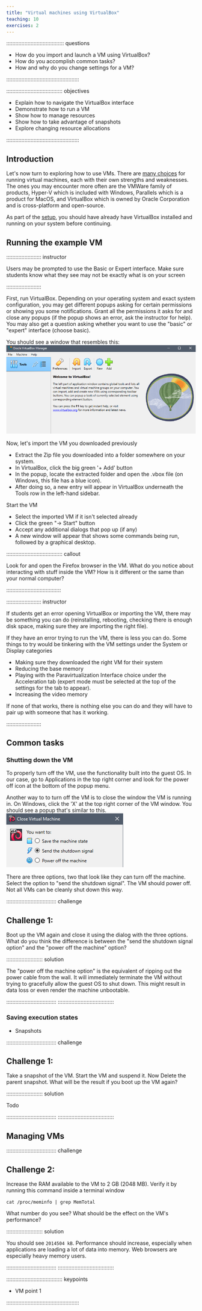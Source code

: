 ```yaml
---
title: "Virtual machines using VirtualBox"
teaching: 10
exercises: 2
---
```


:::::::::::::::::::::::::::::::::::::: questions 

- How do you import and launch a VM using VirtualBox?
- How do you accomplish common tasks?
- How and why do you change settings for a VM?

::::::::::::::::::::::::::::::::::::::::::::::::

::::::::::::::::::::::::::::::::::::: objectives

- Explain how to navigate the VirtualBox interface
- Demonstrate how to run a VM
- Show how to manage resources
- Show how to take advantage of snapshots
- Explore changing resource allocations

::::::::::::::::::::::::::::::::::::::::::::::::

## Introduction

Let's now turn to exploring how to use VMs. There are [many choices](https://en.wikipedia.org/wiki/Comparison_of_platform_virtualization_software) for running virtual machines, each with their own strengths and weaknesses. The ones you may encounter more often are the VMWare family of products, Hyper-V which is included with Windows, Parallels which is a product for MacOS, and VirtualBox which is owned by Oracle Corporation and is cross-platform and open-source.

As part of the [setup](index.html), you should have already have VirtualBox installed and running on your system before continuing.

## Running the example VM

::::::::::::::::::::::: instructor

Users may be prompted to use the Basic or Expert interface. Make sure students know what they see may not be exactly what is on your screen

::::::::::::::::::::::: 

First, run VirtualBox. Depending on your operating system and exact system configuration, you may get different popups asking for certain permissions or showing you some notifications. Grant all the permissions it asks for and close any popups (if the popup shows an error, ask the instructor for help). You may also get a question asking whether you want to use the "basic" or "expert" interface (choose basic).

You should see a window that resembles this:
![VirtualBox UI on Windows](fig/vbox-gui-win.png)


Now, let's import the VM you downloaded previously

- Extract the Zip file you downloaded into a folder somewhere on your system.
- In VirtualBox, click the big green '+ Add' button
- In the popup, locate the extracted folder and open the .vbox file (on Windows, this file has a blue icon).
- After doing so, a new entry will appear in VirtualBox underneath the Tools row in the left-hand sidebar.

Start the VM

- Select the imported VM if it isn't selected already
- Click the green "-> Start" button
- Accept any additional dialogs that pop up (if any)
- A new window will appear that shows some commands being run, followed by a graphical desktop.

::::::::::::::::::::::::::::::::::::: callout

Look for and open the Firefox browser in the VM. What do you notice about interacting with stuff inside the VM? How is it different or the same than your normal computer?

::::::::::::::::::::::::::::::::::::


::::::::::::::::::::::: instructor

If students get an error opening VirtualBox or importing the VM, there may be something you can do (reinstalling, rebooting, checking there is enough disk space, making sure they are importing the right file). 

If they have an error trying to run the VM, there is less you can do. Some things to try would be tinkering with the VM settings under the System or Display categories

- Making sure they downloaded the right VM for their system
- Reducing the base memory
- Playing with the Paravirtualization Interface choice under the Acceleration tab (expert mode must be selected at the top of the settings for the tab to appear).
- Increasing the video memory

If none of that works, there is nothing else you can do and they will have to pair up with someone that has it working. 

::::::::::::::::::::::: 


## Common tasks

### Shutting down the VM
To properly turn off the VM, use the functionality built into the guest OS. In our case, go to Applications in the top right corner and look for the power off icon at the bottom of the popup menu.

Another way to to turn off the VM is to close the window the VM is running in. On Windows, click the 'X' at the top right corner of the VM window. You should see a popup that's similar to this. 
![Closing the VM](fig/vbox-close-vm.png)

There are three options, two that look like they can turn off the machine. Select the option to "send the shutdown signal". The VM should power off. Not all VMs can be cleanly shut down this way.

::::::::::::::::::::::::::::::::: challenge
## Challenge 1: 

Boot up the VM again and close it using the dialog with the three options. What do you think the difference is between the "send the shutdown signal option" and the "power off the machine" option?


:::::::::::::::::::::::: solution 

The "power off the machine option" is the equivalent of ripping out the power cable from the wall. It will immediately terminate the VM without trying to gracefully allow the guest OS to shut down. This might result in data loss or even render the machine unbootable.

:::::::::::::::::::::::::::::::::
:::::::::::::::::::::::::::::::::::::

### Saving execution states
- Snapshots


::::::::::::::::::::::::::::::::: challenge
## Challenge 1: 

Take a snapshot of the VM. Start the VM and suspend it. Now Delete the parent snapshot. What will be the result if you boot up the VM again?


:::::::::::::::::::::::: solution 

Todo

:::::::::::::::::::::::::::::::::
:::::::::::::::::::::::::::::::::::::


## Managing VMs

::::::::::::::::::::::::::::::::: challenge
## Challenge 2: 

Increase the RAM available to the VM to 2 GB (2048 MB). Verify it by running this command inside a terminal window
```
cat /proc/meminfo | grep MemTotal
```
What number do you see? What should be the effect on the VM's performance?


:::::::::::::::::::::::: solution 

You should see `2014504 kB`. Performance should increase, especially when applications are loading a lot of data into memory. Web browsers are especially heavy memory users.

:::::::::::::::::::::::::::::::::
:::::::::::::::::::::::::::::::::::::


::::::::::::::::::::::::::::::::::::: keypoints 

- VM point 1

::::::::::::::::::::::::::::::::::::::::::::::::

